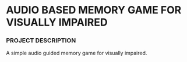 # AUDIO BASED MEMORY GAME FOR VISUALLY IMPAIRED

### PROJECT DESCRIPTION
A simple audio guided memory game for visually impaired.
